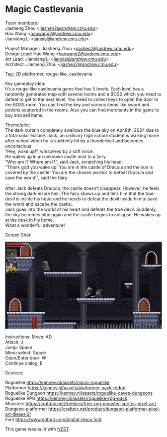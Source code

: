 # Magic Castlevania

Team members:\
Jiasheng Zhou \<jiashen2@andrew.cmu.edu\>\
Hao Wang \<haowang2@andrew.cmu.edu\>\
Jianxiang Li \<jianxial@andrew.cmu.edu\>

Project Manager: Jiasheng Zhou \<jiashen2@andrew.cmu.edu\>\
Design Lead: Hao Wang \<haowang2@andrew.cmu.edu\>\
Art Lead: Jianxiang Li \<jianxial@andrew.cmu.edu\>\
Architect: Jiasheng Zhou \<jiashen2@andrew.cmu.edu\>

Tag: 2D platformer, rouge-like, castlevania

Key gameplay idea: \
It’s a rouge-like castlevania game that has 5 levels. Each level has a randomly generated map with several rooms and a BOSS which you need to defeat to get to the next level. You need to collect keys to open the door to the BOSS room. You can find the key and various items like sword and potions scattered in the rooms. Also you can find merchants in the game to buy and sell items.

Theme/plot: \
The dark curtain completely swallows the blue sky on Apr.8th, 2024 due to a total solar eclipse. Jack, an ordinary high school student is walking home after school when he is suddenly hit by a thunderbolt and becomes unconscious.\
“Hey, wake up!”, whispered by a soft voice.\
He wakes up in an unknown castle next to a fairy.\
“Who am I? Where am I?”, said Jack, scratching his head.\
“Thank god you wake up! You are in the castle of Dracula and the sun is covered by the castle! You are the chosen warrior to defeat Dracula and save the world!”, said the fairy.\
…\
After Jack defeats Dracula, the castle doesn’t disappear. However, he feels the strong dark inside him. The fairy shows up and tells him that the true devil is inside his heart and he needs to defeat the devil inside him to save the world and escape the castle..\
Jack goes into the world of his heart and defeats the true devil. Suddenly, the sky becomes blue again and the castle begins to collapse. He wakes up at the desk in his home.\
What a wonderful adventure!

Screen Shot:

![Screen Shot](screenshot.png)

Instructions:
Move: AD\
Attack: J\
Jump: Space\
Menu select: Space\
Open/Enter door: W\
Continue dialog: E

Sources: 

Roguelike https://kenney.nl/assets/micro-roguelike \
Platformer https://kenney.nl/assets/platformer-pack-redux \
Roguelike Dungeon https://kenney.nl/assets/roguelike-caves-dungeons \
Roguelike RPG https://kenney.nl/assets/roguelike-rpg-pack \
Monsters https://craftpix.net/freebies/free-rpg-monster-sprites-pixel-art/ \
Dungeon-platformer https://craftpix.net/product/dungeon-platformer-pixel-art-tileset-2/ \
Font https://www.dafont.com/digital-disco.font

This game was built with [NEST](NEST.md).

